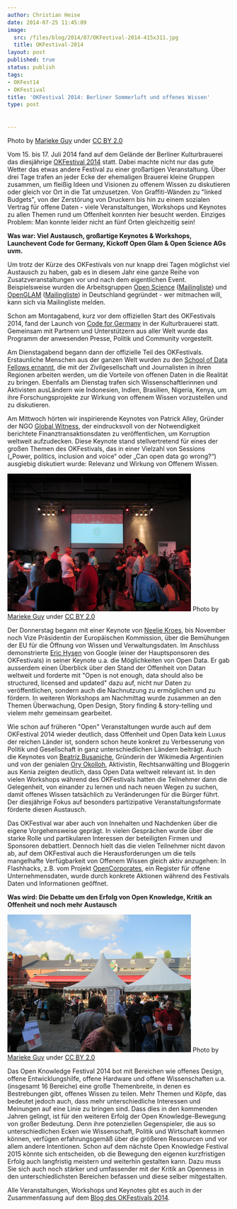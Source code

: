 ```yaml
---
author: Christian Heise
date: 2014-07-25 11:45:09
image:
  src: /files/blog/2014/07/OKFestival-2014-415x311.jpg
  title: OKFestival-2014
layout: post
published: true
status: publish
tags:
- OKFest14
- OKFestival
title: 'OKFestival 2014: Berliner Sommerluft und offenes Wissen'
type: post


---
```


 Photo by [Marieke Guy](https://secure.flickr.com/photos/mariekeguy/) under [CC BY 2.0](https://creativecommons.org/licenses/by/2.0/deed.de)

Vom 15. bis 17. Juli 2014 fand auf dem Gelände der Berliner Kulturbrauerei das diesjährige [OKFestival 2014](http://2014.okfestival.org/) statt. Dabei machte nicht nur das gute Wetter das etwas andere Festival zu einer großartigen Veranstaltung. Über drei Tage trafen an jeder Ecke der ehemaligen Brauerei kleine Gruppen zusammen, um fleißig Ideen und Visionen zu offenem Wissen zu diskutieren oder gleich vor Ort in die Tat umzusetzen. Von Graffiti-Wänden zu "linked Budgets", von der Zerstörung von Druckern bis hin zu einem sozialen Vertrag für offene Daten - viele Veranstaltungen, Workshops und Keynotes zu allen Themen rund um Offenheit konnten hier besucht werden. Einziges Problem: Man konnte leider nicht an fünf Orten gleichzeitig sein!

**Was war: Viel Austausch, großartige Keynotes & Workshops, Launchevent Code for Germany, Kickoff Open Glam & Open Science AGs uvm.**

Um trotz der Kürze des OKFestivals von nur knapp drei Tagen möglichst viel Austausch zu haben, gab es in diesem Jahr eine ganze Reihe von Zusatzveranstaltungen vor und nach dem eigentlichen Event. Beispielsweise wurden die Arbeitsgruppen [Open Science](/blog/2014/07/okfestival-2014-fringe-event-arbeitsgruppe-fuer-die-oeffnung-von-wissenschaft-und-forschung-open-science/) ([Mailingliste](https://lists.okfn.org/mailman/listinfo/open-science-de)) und [OpenGLAM](/projekte/openglam-workshop) ([Mailingliste](https://lists.okfn.org/mailman/listinfo/openglam-de)) in Deutschland gegründet - wer mitmachen will, kann sich via Mailingliste melden.

Schon am Montagabend, kurz vor dem offiziellen Start des OKFestivals 2014, fand der Launch von [Code for Germany](http://codefor.de/) in der Kulturbrauerei statt. Gemeinsam mit Partnern und Unterstützern aus aller Welt wurde das Programm der anwesenden Presse, Politik und Community vorgestellt.

Am Dienstagabend begann dann der offizielle Teil des OKFestivals. Erstaunliche Menschen aus der ganzen Welt wurden zu den [School of Data Fellows ernannt](http://schoolofdata.org/2014/07/15/announcing-the-school-of-data-fellows/), die mit der Zivilgesellschaft und Journalisten in ihren Regionen arbeiten werden, um die Vorteile von offenen Daten in die Realität zu bringen. Ebenfalls am Dienstag trafen sich Wissenschaftlerinnen und Aktivisten ausLändern wie Indonesien, Indien, Brasilien, Nigeria, Kenya, um ihre Forschungsprojekte zur Wirkung von offenem Wissen vorzustellen und zu diskutieren.

Am Mittwoch hörten wir inspirierende Keynotes von Patrick Alley, Gründer der NGO [Global Witness](https://de.wikipedia.org/wiki/Global_Witness), der eindrucksvoll von der Notwendigkeit berichtete Finanztransaktionsdaten zu veröffentlichen, um Korruption weltweit aufzudecken. Diese Keynote stand stellvertretend für eines der großen Themen des OKFestivals, das in einer Vielzahl von Sessions („Power, politics, inclusion and voice“ oder „Can open data go wrong?“) ausgiebig diskutiert wurde: Relevanz und Wirkung von Offenem Wissen.

![OKFestival-2014-3](/files/blog/2014/07/OKFestival-2014-3-415x311.jpg) Photo by [Marieke Guy](https://secure.flickr.com/photos/mariekeguy/) under [CC BY 2.0](https://creativecommons.org/licenses/by/2.0/deed.de)

Der Donnerstag begann mit einer Keynote von [Neelie Kroes](http://ec.europa.eu/commission_2010-2014/kroes/), bis November noch Vize Präsidentin der Europäischen Kommission, über die Bemühungen der EU für die Öffnung von Wissen und Verwaltungsdaten. Im Anschluss demonstrierte [Eric Hysen](http://2014.okfestival.org/okfestival-keynote-spotlight-eric-hysen/) von Google (einer der Hauptsponsoren des OKFestivals) in seiner Keynote u.a. die Möglichkeiten von Open Data. Er gab ausserdem einen Überblick über den Stand der Offenheit von Datan weltweit und forderte mit "Open is not enough, data should also be structured, licensed and updated" dazu auf, nicht nur Daten zu veröffentlichen, sondern auch die Nachnutzung zu ermöglichen und zu fördern. In weiteren Workshops am Nachmittag wurde zusammen an den Themen Überwachung, Open Design, Story finding & story-telling und vielem mehr gemeinsam gearbeitet.

Wie schon auf früheren "Open" Veranstaltungen wurde auch auf dem OKFestival 2014 wieder deutlich, dass Offenheit und Open Data kein Luxus der reichen Länder ist, sondern schon heute konkret zu Verbesserung von Politik und Gesellschaft in ganz unterschiedlichen Ländern beiträgt. Auch die Keynotes von [Beatriz Busaniche](https://twitter.com/beabusaniche), Gründerin der Wikimedia Argentinien und von der genialen [Ory Okolloh](https://en.wikipedia.org/wiki/Ory_Okolloh), Aktivistin, Rechtsanwälting und Bloggerin aus Kenia zeigten deutlich, dass Open Data weltweit relevant ist. In den vielen Workshops während des OKFestivals hatten die Teilnehmer dann die Gelegenheit, von einander zu lernen und nach neuen Wegen zu suchen, damit offenes Wissen tatsächlich zu Veränderungen für die Bürger führt. Der diesjährige Fokus auf besonders partizipative Veranstaltungsformate förderte diesen Austausch.

Das OKFestival war aber auch von Innehalten und Nachdenken über die eigene Vorgehensweise geprägt. In vielen Gesprächen wurde über die starke Rolle und partikularen Interessen der beteiligten Firmen und Sponsoren debattiert. Dennoch hielt das die vielen Teilnehmer nicht davon ab, auf dem OKFestival auch die Herausforderungen um die teils mangelhafte Verfügbarkeit von Offenem Wissen gleich aktiv anzugehen: In Flashhacks, z.B. vom Projekt [OpenCorporates](http://opencorporates.com), ein Register für offene Unternehmensdaten, wurde durch konkrete Aktionen während des Festivals Daten und Informationen geöffnet.

**Was wird: Die Debatte um den Erfolg von Open Knowledge, Kritik an Offenheit und noch mehr Austausch**

![OKFestival-2014-2](/files/blog/2014/07/OKFestival-2014-2-415x311.jpg) Photo by [Marieke Guy](https://secure.flickr.com/photos/mariekeguy/) under [CC BY 2.0](https://creativecommons.org/licenses/by/2.0/deed.de)

Das Open Knowledge Festival 2014 bot mit Bereichen wie offenes Design, offene Entwicklungshilfe, offene Hardware und offene Wissenschaften u.a. (insgesamt 16 Bereiche) eine große Themenbreite, in denen es Bestrebungen gibt, offenes Wissen zu teilen. Mehr Themen und Köpfe, das bedeutet jedoch auch, dass mehr unterschiedliche Interessen und Meinungen auf eine Linie zu bringen sind. Dass dies in den kommenden Jahren gelingt, ist für den weiteren Erfolg der Open Knowledge-Bewegung von großer Bedeutung. Denn ihre potenziellen Gegenspieler, die aus so unterschiedlichen Ecken wie Wissenschaft, Politik und Wirtschaft kommen können, verfügen erfahrungsgemäß über die größeren Ressourcen und vor allem andere Intentionen. Schon auf dem nächste Open Knowledge Festival 2015 könnte sich entscheiden, ob die Bewegung den eigenen kurzfristigen Erfolg auch langfristig meistern und weiterhin gestalten kann. Dazu muss Sie sich auch noch stärker und umfassender mit der Kritik an Openness in den unterschiedlichsten Bereichen befassen und diese selber mitgestalten.

Alle Veranstaltungen, Workshops und Keynotes gibt es auch in der Zusammenfassung auf dem [Blog des OKFestivals 2014](http://2014.okfestival.org/blog/).
